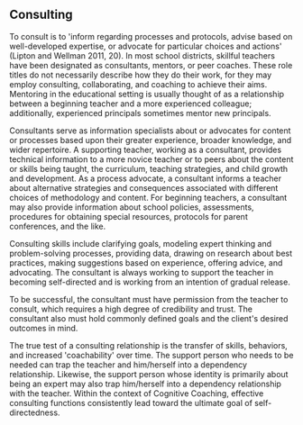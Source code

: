 ## Consulting

To consult is to 'inform regarding processes and protocols, advise based on well-developed expertise, or advocate for particular choices and actions' (Lipton and Wellman 2011, 20). In most school districts, skillful teachers have been designated as consultants, mentors, or peer coaches. These role titles do not necessarily describe how they do their work, for they may employ consulting, collaborating, and coaching to achieve their aims. Mentoring in the educational setting is usually thought of as a relationship between a beginning teacher and a more experienced colleague; additionally, experienced principals sometimes mentor new principals.

Consultants serve as information specialists about or advocates for content or processes based upon their greater experience, broader knowledge, and wider repertoire. A supporting teacher, working as a consultant, provides technical information to a more novice teacher or to peers about the content or skills being taught, the curriculum, teaching strategies, and child growth and development. As a process advocate, a consultant informs a teacher about alternative strategies and consequences associated with different choices of methodology and content. For beginning teachers, a consultant may also provide information about school policies, assessments, procedures for obtaining special resources, protocols for parent conferences, and the like.

Consulting skills include clarifying goals, modeling expert thinking and problem-solving processes, providing data, drawing on research about best practices, making suggestions based on experience, offering advice, and advocating. The consultant is always working to support the teacher in becoming self-directed and is working from an intention of gradual release.

To be successful, the consultant must have permission from the teacher to consult, which requires a high degree of credibility and trust. The consultant also must hold commonly defined goals and the client's desired outcomes in mind.

The true test of a consulting relationship is the transfer of skills, behaviors, and increased 'coachability' over time. The support person who needs to be needed can trap the teacher and him/herself into a dependency relationship. Likewise, the support person whose identity is primarily about being an expert may also trap him/herself into a dependency relationship with the teacher. Within the context of Cognitive Coaching, effective consulting functions consistently lead toward the ultimate goal of self-directedness.